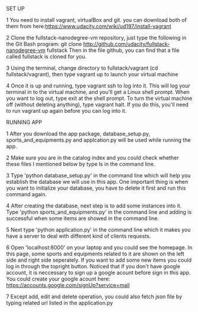 SET UP

1 You need to install vagrant, virtualBox and git. you can download both of them from here:https://www.udacity.com/wiki/ud197/install-vagrant

2 Clone the fullstack-nanodegree-vm repository, just type the following in the Git Bash program: git clone http://github.com/udacity/fullstack-nanodegree-vm fullstack Then in the file github, you can find that a file called fullstack is cloned for you.

3 Using the terminal, change directory to fullstack/vagrant (cd fullstack/vagrant), then type vagrant up to launch your virtual machine

4 Once it is up and running, type vagrant ssh to log into it. This will log your terminal in to the virtual machine, and you'll get a Linux shell prompt. When you want to log out, type exit at the shell prompt.
To turn the virtual machine off (without deleting anything), type vagrant halt. If you do this, you'll need to run vagrant up again before you can log into it.




RUNNING APP

1 After you download the app package, database_setup.py, sports_and_equipments.py and applcation.py will be used while
  running the app.

2 Make sure you are in the catalog index and you could check whether these files I mentioned below by type ls in the command line.

3 Type 'python database_setup.py' in the command line which will help you establish the database we will use in this app.
  One important thing is when you want to initialize your database, you have to delete it first and run this command again.
  
4 After creating the database, next step is to add some instances into it. Type 'python sports_and_equipments.py' in the command line
  and adding is successful when some items are showed in the command line.
  
5 Next type 'python application.py' in the command line which it makes you have a server to deal with different kind of clients requests.

6 Open 'localhost:8000' on your laptop and you could see the homepage. In this page, some sports and equipments related to it 
  are shown on the left side and right side seperately. If you want to add some new items you could log in through the topright
  button. Noticed that if you don't have google account, it is neccessary to sign up a google acount before sign in this app.
  You could create your google acount here: https://accounts.google.com/signUp?service=mail
  
7 Except add, edit and delete operation, you could also fetch json file by typing related url listed in the application.py

